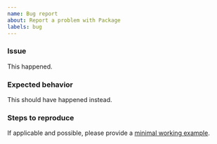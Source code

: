 ```yaml
---
name: Bug report
about: Report a problem with Package
labels: bug
---
```


<!--
Hi, thanks for submitting a bug report!
This is an example bug template to start with.
Please fill in information below.
-->

### Issue

This happened.

### Expected behavior

This should have happened instead.

### Steps to reproduce

If applicable and possible, please provide a
[minimal working example](https://stackoverflow.com/help/minimal-reproducible-example).
